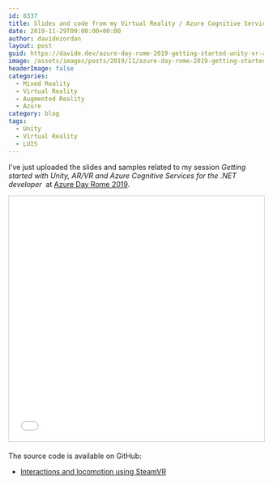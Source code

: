 ```yaml
---
id: 8337
title: Slides and code from my Virtual Reality / Azure Cognitive Services session at Azure Day Rome 2019
date: 2019-11-29T09:00:00+00:00
author: davidezordan
layout: post
guid: https://davide.dev/azure-day-rome-2019-getting-started-unity-vr-azure
image: /assets/images/posts/2019/11/azure-day-rome-2019-getting-started-unity-vr-azure.png
headerImage: false
categories:
  - Mixed Reality
  - Virtual Reality
  - Augmented Reality
  - Azure
category: blog
tags:
  - Unity
  - Virtual Reality
  - LUIS
---
```

<p style="text-align: left;">I've just uploaded the slides and samples related to my session <em>Getting started with Unity, AR/VR and Azure Cognitive Services for the .NET developer
&nbsp;</em>at <a href="https://www.azureday.it/" target="_blank" rel="noopener">Azure Day Rome 2019</a>.</p>
<iframe src="//www.slideshare.net/slideshow/embed_code/key/2iwtIeDtm8T97W" width="595" height="485" frameborder="0" marginwidth="0" marginheight="0" scrolling="no" style="border:1px solid #CCC; border-width:1px; margin-bottom:5px; max-width: 100%;" allowfullscreen> </iframe>

The source code is available on GitHub:
- <a href="https://github.com/davidezordan/MixedRealitySamples/tree/master/SteamVR%20Demo" target="_blank" rel="noopener">Interactions and locomotion using SteamVR</a>
